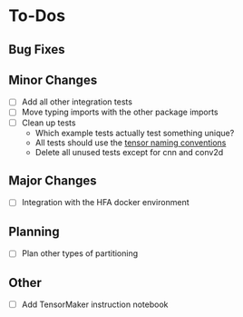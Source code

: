 # To-Dos

## Bug Fixes

## Minor Changes

- [ ] Add all other integration tests
- [ ] Move typing imports with the other package imports
- [ ] Clean up tests
    - Which example tests actually test something unique?
    - All tests should use the [tensor naming conventions](./tensor_naming.md)
    - Delete all unused tests except for cnn and conv2d

## Major Changes

- [ ] Integration with the HFA docker environment

## Planning

- [ ] Plan other types of partitioning

## Other

- [ ] Add TensorMaker instruction notebook
